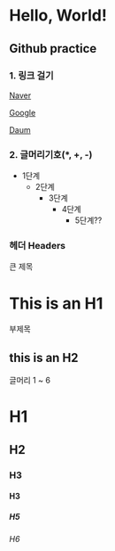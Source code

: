
<h1>Hello, World!</h1>

<h2> Github practice </h2>

<h3>1. 링크 걸기</h3>

[Naver][naverlink]

[naverlink]: https://naver.com "Go naver"

[Google][googlelink]
  
[googlelink]: https://google.com "Go google"

[Daum](https://Daum.net, "Daum link")


<h3>2. 글머리기호(*, +, -)</h3>

* 1단계
  * 2단계
    * 3단계
      * 4단계
        * 5단계??
        
<h3> 헤더 Headers</h3>

큰 제목

This is an H1
=============

부제목

this is an H2
-------------

글머리 1 ~ 6

# H1
## H2
### H3
#### H3
##### H5
###### H6






